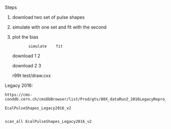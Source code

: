 Steps

1) download two set of pulse shapes

2) simulate with one set and fit with the second

3) plot the bias



              simulate    fit
    download     1         2
    
    download     2         3
    
    r99t test/draw.cxx
    
    
    
    
    
    
Legacy 2016:

    https://cms-conddb.cern.ch/cmsDbBrowser/list/Prod/gts/80X_dataRun2_2016LegacyRepro_v4
    
    EcalPulseShapes_Legacy2016_v2
    
    
    scan_all EcalPulseShapes_Legacy2016_v2